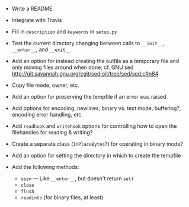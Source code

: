 - Write a README
- Integrate with Travis
- Fill in `description` and `keywords` in `setup.py`
- Test the current directory changing between calls to `__init__`, `__enter__`,
  and `__exit__`
- Add an option for instead creating the outfile as a temporary file and only
  moving files around when done; cf. GNU sed
  <http://git.savannah.gnu.org/cgit/sed.git/tree/sed/sed.c#n84>
- Copy file mode, owner, etc.
- Add an option for preserving the tempfile if an error was raised
- Add options for encoding, newlines, binary vs. text mode, buffering?,
  encoding error handling, etc.
- Add `readhook` and `writehook` options for controlling how to open the
  filehandles for reading & writing?
- Create a separate class (`InPlaceBytes`?) for operating in binary mode?
- Add an option for setting the directory in which to create the tempfile

- Add the following methods:
    - `open` — Like `__enter__`, but doesn't return `self`
    - `close`
    - `flush`
    - `readinto` (for binary files, at least)
